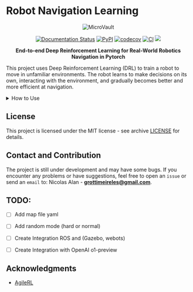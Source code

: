 # Robot Navigation Learning

<div align="center">
     <img src="https://raw.githubusercontent.com/microvault/rnl/main/docs/_static/img.png" alt="MicroVault">
</div>

<p align="center">
  <a href='https://microvault.readthedocs.io/en/latest/?badge=latest'><img src='https://readthedocs.org/projects/microvault/badge/?version=latest' alt='Documentation Status' /></a>
  <a href="https://pypi.org/project/microvault/"><img alt="PyPI" src="https://img.shields.io/pypi/v/microvault"></a>
  <a href="https://codecov.io/gh/microvault/microvault"><img alt="codecov" src="https://codecov.io/gh/microvault/microvault/graph/badge.svg?token=WRTOBP06AW"></a>
  <a href="https://github.com/microvault/microvault/actions/workflows/main.yaml"><img alt="CI" src="https://github.com/microvault/microvault/actions/workflows/main.yaml/badge.svg"></a>
<a href="https://codeclimate.com/github/microvault/microvault/maintainability"><img src="https://api.codeclimate.com/v1/badges/f121e3b57214eac38280/maintainability" /></a>

</p>

<div align="center">

**End-to-end Deep Reinforcement Learning for Real-World Robotics Navigation in Pytorch**

</div>

This project uses Deep Reinforcement Learning (DRL) to train a robot to move in unfamiliar environments. The robot learns to make decisions on its own, interacting with the environment, and gradually becomes better and more efficient at navigation.

<details>
  <summary> How to Use</summary>

1. Install:
```bash
pip install rnl
```

2.	Use `train`:
```python
import numpy as np
import rnl as vault

# 1.step -> config robot
param_robot = vault.robot(
    base_radius=0.033,  # (cm)
    vel_linear=[0.0, 2.0],  # [min, max]
    val_angular=[1.0, 2.0],  # [min, max]
    wheel_distance=0.16,  # (cm)
    weight=1.0,  # robot (kg)
    threshold=0.01,  # distance for obstacle avoidance (cm)
)

# 2.step -> config sensors [for now only lidar sensor!!]
param_sensor = vault.sensor(
    fov=4 * np.pi,
    num_rays=20,
    min_range=0.0,
    max_range=6.0,
)

# 3.step -> config env
param_env = vault.make(
    map_file="None", # map file yaml (Coming soon)
    random_mode="normal",  # hard or normal (Coming soon)
    timestep=1000,  # max timestep
    grid_dimension=5,  # size grid
    friction=0.4,  # grid friction
    porcentage_obstacles=0.1
)

# 4.step -> config train robot
model = vault.Trainer(
    param_robot, param_sensor, param_env, pretrained_model=False
)

# 5.step -> train robot
model.learn(
    batch_size=64,
    lr=0.0001,
    seed=1,
    num_envs=2,
    device="cpu",
    target_score=200,
    checkpoint=100,
    checkpoint_path="checkpoints",
    hidden_size=[800, 600],
)

```

3.	Adding in python `inference`:
```python
import numpy as np
import rnl as vault

# 1.step -> config robot
param_robot = vault.robot(
    base_radius=0.033,  # (cm)
    vel_linear=[0.0, 2.0],  # [min, max]
    val_angular=[1.0, 2.0],  # [min, max]
    wheel_distance=0.16,  # (cm)
    weight=1.0,  # robot (kg)
    threshold=0.01,  # distance for obstacle avoidance (cm)
)

# 2.step -> config sensors [for now only lidar sensor!!]
param_sensor = vault.sensor(
    fov=4 * np.pi,
    num_rays=20,
    min_range=0.0,
    max_range=6.0,
)

# 3.step -> config env
param_env = vault.make(
    map_file="None", # map file yaml (Coming soon)
    random_mode="normal",  # hard or normal (Coming soon)
    timestep=1000,  # max timestep
    grid_dimension=5,  # size grid
    friction=0.4,  # grid friction
    porcentage_obstacles=0.1
)

# 4.step -> config render
param_render = vault.render(fps=100, controller=True, rgb_array=True)


# 5.step -> config train robot
model = vault.Trainer(
    param_robot, param_sensor, param_env, pretrained_model=False
)

# 6.step -> run robot
model.run()
```

4. Or use demo:
```bash
python train.
```
</details>

## License
This project is licensed under the MIT license - see archive [LICENSE](https://github.com/microvault/rnl/blob/main/LICENSE) for details.

## Contact and Contribution
The project is still under development and may have some bugs. If you encounter any problems or have suggestions, feel free to open an `issue` or send an `email` to:
Nicolas Alan - **grottimeireles@gmail.com**.


## TODO:
- [ ] Add map file yaml
- [ ] Add random mode (hard or normal)
- [ ] Create Integration ROS and (Gazebo, webots)
- [ ] Create Integration with OpenAI o1-preview


## Acknowledgments
* [AgileRL](https://github.com/AgileRL/AgileRL)
